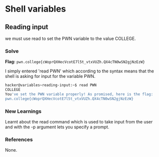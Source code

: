 # Shell variables

## Reading input
we must use read to set the PWN variable to the value COLLEGE.

### Solve
**Flag:** `pwn.college{cWoprQXHecVcotE7l5t_vtxVUZh.QX4cTN0wSN2gjNzEzW}`

I simply entered 'read PWN' which according to the syntax means that the shell is asking for input for the variable PWN.  
```bash
hacker@variables~reading-input:~$ read PWN
COLLEGE
You've set the PWN variable properly! As promised, here is the flag:
pwn.college{cWoprQXHecVcotE7l5t_vtxVUZh.QX4cTN0wSN2gjNzEzW}
```

### New Learnings
Learnt about the read command which is used to take input from the user and with the -p argument lets you specify a prompt. 

### References 
None. 
